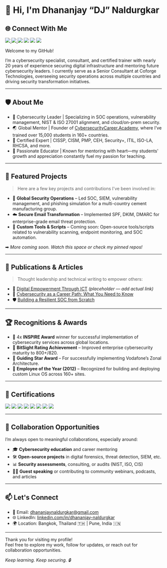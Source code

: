 # 👋 Hi, I'm Dhananjay “DJ” Naldurgkar
## 🌐 Connect With Me

<div>
  <a href="https://www.youtube.com/@cybersecuritycareer" target="_blank">
    <img src="https://img.shields.io/badge/YouTube-FF0000?style=for-the-badge&logo=YouTube&logoColor=white" />
  </a>
  <a href="https://www.linkedin.com/in/dhananjay-naldurgkar/" target="_blank">
    <img src="https://img.shields.io/badge/LinkedIn-0A66C2?style=for-the-badge&logo=LinkedIn&logoColor=white" />
  </a>
  <img src="https://img.shields.io/badge/Website-000000?style=for-the-badge&logo=Google%20Chrome&logoColor=white" />
  <img src="https://img.shields.io/badge/Twitter-1DA1F2?style=for-the-badge&logo=Twitter&logoColor=white" />
  <img src="https://img.shields.io/badge/Instagram-E4405F?style=for-the-badge&logo=Instagram&logoColor=white" />
  <img src="https://img.shields.io/badge/Facebook-1877F2?style=for-the-badge&logo=Facebook&logoColor=white" />
</div>


Welcome to my GitHub!

I’m a cybersecurity specialist, consultant, and certified trainer with nearly 20 years of experience securing digital infrastructure and mentoring 
future cybersecurity leaders. I currently serve as a Senior Consultant at Coforge Technologies, overseeing security operations across multiple 
countries and driving security transformation initiatives.

---

## 🛡️ About Me

- 🔐 Cybersecurity Leader | Specializing in SOC operations, vulnerability management, NIST & ISO 27001 alignment, and cloud/on-prem security.
- 🌏 Global Mentor | Founder of [CybersecurityCareer.Academy](https://cybersecuritycareer.academy/), where I’ve trained over 15,000 students in 160+ countries.
- 🧠 Certified Expert | CISSP, CISM, PMP, CEH, Security+, ITIL, ISO-LA, RHCSA, and more.
- 💬 Passionate Educator | Known for mentoring with heart—my students' growth and appreciation constantly fuel my passion for teaching.

---

## 🔗 Featured Projects

> Here are a few key projects and contributions I've been involved in:

- 🔐 **Global Security Operations** – Led SOC, SIEM, vulnerability management, and phishing simulation for a multi-country cement manufacturing group.
- ☁️ **Secure Email Transformation** – Implemented SPF, DKIM, DMARC for enterprise-grade email threat protection.
- 🧰 **Custom Tools & Scripts** – Coming soon: Open-source tools/scripts related to vulnerability scanning, endpoint monitoring, and SOC automation.

➡ *More coming soon. Watch this space or check my pinned repos!*

---

## 📄 Publications & Articles

> Thought leadership and technical writing to empower others:

- 📘 [Digital Empowerment Through ICT](#) *(placeholder — add actual link)*
- 🧠 [Cybersecurity as a Career Path: What You Need to Know](#)
- 🛡️ [Building a Resilient SOC from Scratch](#)

---

## 🏆 Recognitions & Awards

- 🏅 4x **INSPIRE Award** winner for successful implementation of cybersecurity services across global locations.
- 🥇 **BitSight Rating Achievement** – Improved enterprise cybersecurity maturity to 800+/820.
- 🌟 **Guiding Star Award** – For successfully implementing Vodafone’s Zonal Architecture.
- 🧾 **Employee of the Year (2012)** – Recognized for building and deploying custom Linux OS across 160+ sites.

---

## 📜 Certifications

<div>
  <img src="https://img.shields.io/badge/-CISSP-003366?&style=for-the-badge&logo=ISC2&logoColor=white" />
  <img src="https://img.shields.io/badge/-CISM-002b36?&style=for-the-badge&logo=ISACA&logoColor=white" />
  <img src="https://img.shields.io/badge/-CEH%20v10-AA0000?&style=for-the-badge&logo=CEH&logoColor=white" />
  <img src="https://img.shields.io/badge/-CompTIA-FF0000?&style=for-the-badge&logo=CompTIA&logoColor=white" />
  <img src="https://img.shields.io/badge/-ITIL%204-5A2C84?&style=for-the-badge&logo=Axelos&logoColor=white" />
  <img src="https://img.shields.io/badge/-RHCSA-AA0000?&style=for-the-badge&logo=RedHat&logoColor=white" />
  <img src="https://img.shields.io/badge/-MCP-00ADEF?&style=for-the-badge&logo=Microsoft&logoColor=white" />
  <img src="https://img.shields.io/badge/-ISO%2027001%20LA-000000?&style=for-the-badge&logo=ISO&logoColor=white" />
</div>



---

## 🤝 Collaboration Opportunities

I’m always open to meaningful collaborations, especially around:

- 🎓 **Cybersecurity education** and career mentoring
- 🛠️ **Open-source projects** in digital forensics, threat detection, SIEM, etc.
- 📊 **Security assessments**, consulting, or audits (NIST, ISO, CIS)
- 🧑‍🏫 **Guest speaking** or contributing to community webinars, podcasts, and articles

---

## 📫 Let's Connect

- 📧 Email: [dhananjaynaldurgkar@gmail.com](mailto:dhananjaynaldurgkar@gmail.com)  
- 🌐 LinkedIn: [linkedin.com/in/dhananjay-naldurgkar](https://www.linkedin.com/in/dhananjay-naldurgkar/)  
- 🌍 Location: Bangkok, Thailand 🇹🇭 | Pune, India 🇮🇳  

---

Thank you for visiting my profile!  
Feel free to explore my work, follow for updates, or reach out for collaboration opportunities.

*Keep learning. Keep securing. 🔒*
```
